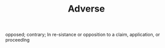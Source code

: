 ---
title: Adverse
permalink: "/definitions/adverse.html"
body: opposed; contrary; ln re-sistance or opposition to a claim, application, or
  proceedlng
published_at: '2018-07-07'
layout: post
---